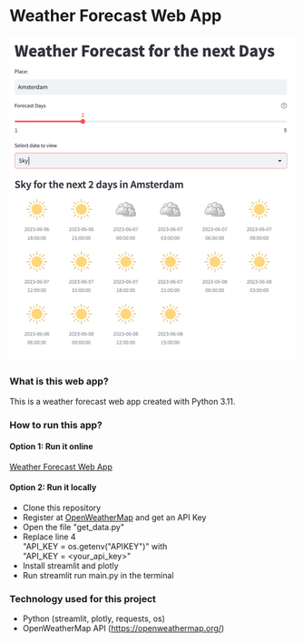 # Weather Forecast Web App

![Preview](AppPreview.png)

### What is this web app?
This is a weather forecast web app created with Python 3.11.

### How to run this app?

#### Option 1: Run it online

[Weather Forecast Web App](https://psestic-python-weather-forecast-web-app-main-es8hec.streamlit.app/)

#### Option 2: Run it locally

- Clone this repository
- Register at [OpenWeatherMap](https://openweathermap.org/) and get an API Key
- Open the file "get_data.py"
- Replace line 4 <br> 
                "API_KEY = os.getenv("APIKEY")" with<br>
                "API_KEY = <your_api_key>"
- Install streamlit and plotly
- Run streamlit run main.py in the terminal



### Technology used for this project
- Python (streamlit, plotly, requests, os)
- OpenWeatherMap API (https://openweathermap.org/)